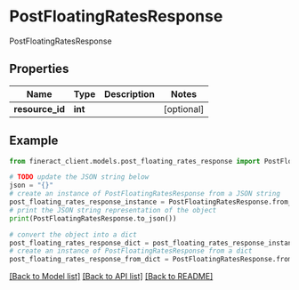 # PostFloatingRatesResponse

PostFloatingRatesResponse

## Properties

Name | Type | Description | Notes
------------ | ------------- | ------------- | -------------
**resource_id** | **int** |  | [optional] 

## Example

```python
from fineract_client.models.post_floating_rates_response import PostFloatingRatesResponse

# TODO update the JSON string below
json = "{}"
# create an instance of PostFloatingRatesResponse from a JSON string
post_floating_rates_response_instance = PostFloatingRatesResponse.from_json(json)
# print the JSON string representation of the object
print(PostFloatingRatesResponse.to_json())

# convert the object into a dict
post_floating_rates_response_dict = post_floating_rates_response_instance.to_dict()
# create an instance of PostFloatingRatesResponse from a dict
post_floating_rates_response_from_dict = PostFloatingRatesResponse.from_dict(post_floating_rates_response_dict)
```
[[Back to Model list]](../README.md#documentation-for-models) [[Back to API list]](../README.md#documentation-for-api-endpoints) [[Back to README]](../README.md)


